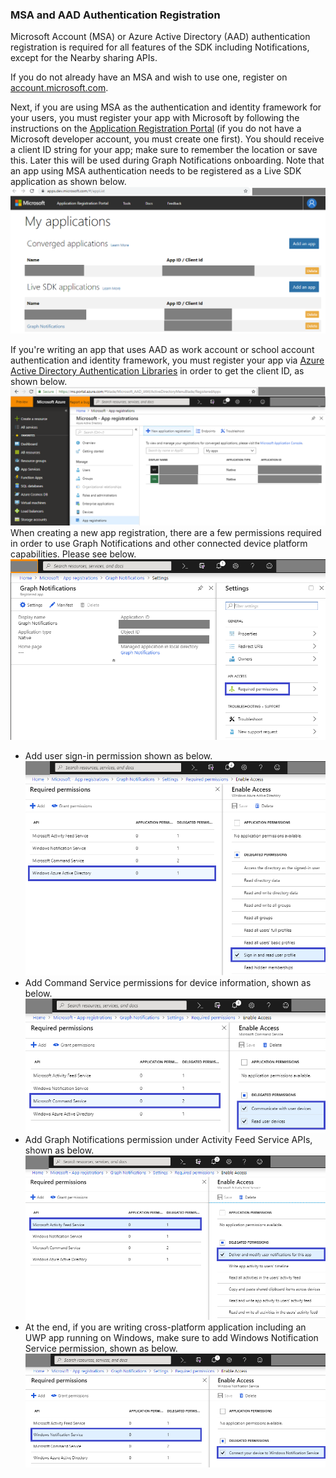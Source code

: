 ### MSA and AAD Authentication Registration

Microsoft Account (MSA) or Azure Active Directory (AAD) authentication registration is required for all features of the SDK including Notifications, except for the Nearby sharing APIs. 

If you do not already have an MSA and wish to use one, register on [account.microsoft.com](https://account.microsoft.com/account).

Next, if you are using MSA as the authentication and identity framework for your users, you must register your app with Microsoft by following the instructions on the [Application Registration Portal](https://apps.dev.microsoft.com/) (if you do not have a Microsoft developer account, you must create one first). You should receive a client ID string for your app; make sure to remember the location or save this. Later this will be used during Graph Notifications onboarding. 
Note that an app using MSA authentication needs to be registered as a Live SDK application as shown below.
![Application Registration Portal](../../notifications/media/msa_app_registration/app_registration_portal.png)

If you're writing an app that uses AAD as work account or school account authentication and identity framework, you must register your app via [Azure Active Directory Authentication Libraries](https://docs.microsoft.com/azure/active-directory/develop/active-directory-authentication-libraries) in order to get the client ID, as shown below. 
 ![AAD Registration Portal](../../notifications/media/aad_registration_portal/aad_registration_portal.png)
When creating a new app registration, there are a few permissions required in order to use Graph Notifications and other connected device platform capabilities. Please see below. 
![AAD Registration Portal – Setting – Required Permissions](../../notifications/media/aad_registration_portal/aad_registration_portal_permissions.png)
* Add user sign-in permission shown as below.
![Required Permissions – AAD User Profile](../../notifications/media/aad_registration_portal/permissions_1_user.png)
* Add Command Service permissions for device information, shown as below.
![Required Permissions – Devices](../../notifications/media/aad_registration_portal/permissions_2_devices.png)
* Add Graph Notifications permission under Activity Feed Service APIs, shown as below.
![Required Permissions – Devices](../../notifications/media/aad_registration_portal/permissions_3_graph_notifications.png)
* At the end, if you are writing cross-platform application including an UWP app running on Windows, make sure to add Windows Notification Service permission, shown as below. 
![Required Permissions – WNS](../../notifications/media/aad_registration_portal/permissions_4_wns_push.png)

